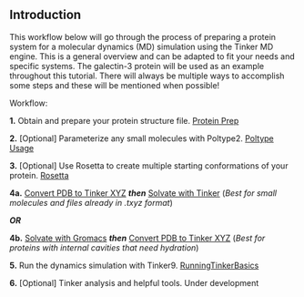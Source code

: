
## Introduction
This workflow below will go through the process of preparing a protein system for a molecular dynamics (MD) simulation using the Tinker MD engine. This is a general overview and can be adapted to fit your needs and specific systems. The galectin-3 protein will be used as an example throughout this tutorial. There will always be multiple ways to accomplish some steps and these will be mentioned when possible! 


Workflow:

**1.** Obtain and prepare your protein structure file. [Protein Prep](./ProteinPrep.md)

**2.** [Optional] Parameterize any small molecules with Poltype2. [Poltype Usage](./Poltype_Usage.md)

**3.** [Optional] Use Rosetta to create multiple starting conformations of your protein. [Rosetta](./Rosetta.md)

**4a.** [Convert PDB to Tinker XYZ](PDBtoTinkerXYZ.md) ***then*** [Solvate with Tinker](./SolvateTinker.md) 
(*Best for small molecules and files already in .txyz format*)



***OR***

**4b.** [Solvate with Gromacs](./SolvateProtein.md) ***then*** [Convert PDB to Tinker XYZ](PDBtoTinkerXYZ.md) 
(*Best for proteins with internal cavities that need hydration*)

 
     
**5.** Run the dynamics simulation with Tinker9. [RunningTinkerBasics](./RunningTinkerBasics.md)

**6.** [Optional] Tinker analysis and helpful tools. Under development




